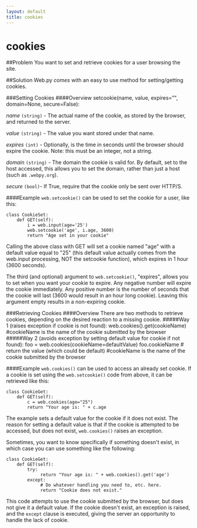 ```yaml
---
layout: default
title: cookies
---
```


# cookies

##Problem
You want to set and retrieve cookies for a user browsing the site.

##Solution
Web.py *comes* with an easy to use method for setting/getting cookies.

###Setting Cookies
####Overview
    setcookie(name, value, expires="", domain=None, secure=False): 
       
  *name* `(string)` - The actual name of the cookie, as stored by the browser, and returned to the server.

  *value* `(string)` - The value you want stored under that name.

  *expires* `(int)` - Optionally, is the time in seconds until the browser should expire the cookie.  Note: this must be an integer, not a string.

  *domain* `(string)` - The domain the cookie is valid for. By default, set to the host accessed, this allows you to set the domain, rather than just a host (such as `.webpy.org`).

  *secure* `(bool)`- If True, require that the cookie only be sent over HTTP/S.

####Example
`web.setcookie()` can be used to set the cookie for a user, like this:

    class CookieSet:
        def GET(self):
            i = web.input(age='25')
            web.setcookie('age', i.age, 3600)
            return "Age set in your cookie"


Calling the above class with GET will set a cookie named "age" with a default value equal to "25" (this default value actually comes from the web.input processing, NOT the setcookie function), which expires in 1 hour (3600 seconds).

The third (and optional) argument to `web.setcookie()`, "expires", allows you to set when you want your cookie to expire.  Any negative number will expire the cookie immediately.  Any positive number is the number of seconds that the cookie will last (3600 would result in an hour long cookie).  Leaving this argument empty results in a non-expiring cookie.

###Retrieving Cookies
####Overview
There are two methods to retrieve cookies, depending on the desired reaction to a missing cookie.
#####Way 1 (raises exception if cookie is not found):
    web.cookies().get(cookieName)  
        #cookieName is the name of the cookie submitted by the browser
#####Way 2 (avoids exception by setting default value for cookie if not found):
    foo = web.cookies(cookieName=defaultValue)
    foo.cookieName   # return the value (which could be default)
        #cookieName is the name of the cookie submitted by the browser

####Example
`web.cookies()` can be used to access an already set cookie.  If a cookie is set using the `web.setcookie()` code from above, it can be retrieved like this:

    class CookieGet:
        def GET(self):
            c = web.cookies(age="25")
            return "Your age is: " + c.age

The example sets a default value for the cookie if it does not exist.  The reason for setting a default value is that if the cookie is attempted to be accessed, but does not exist, `web.cookies()` raises an exception.  

Sometimes, you want to know specifically if something doesn't exist, in which case you can use something like the following:

    class CookieGet:
        def GET(self):
            try: 
                 return "Your age is: " + web.cookies().get('age')
            except:
                 # Do whatever handling you need to, etc. here.
                 return "Cookie does not exist."


This code attempts to use the cookie submitted by the browser, but does not give it a default value.  If the cookie doesn't exist, an exception is raised, and the `except` clause is executed, giving the server an opportunity to handle the lack of cookie.